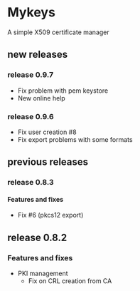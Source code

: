 # Mykeys

A simple X509 certificate manager

## new releases
### release 0.9.7
- Fix problem with pem keystore
- New online help

### release 0.9.6
- Fix user creation #8
- Fix export problems with some formats

## previous releases
### release 0.8.3
#### Features and fixes
- Fix #6 (pkcs12 export)
## release 0.8.2
### Features and fixes
- PKI management
  -  Fix on CRL creation from CA


